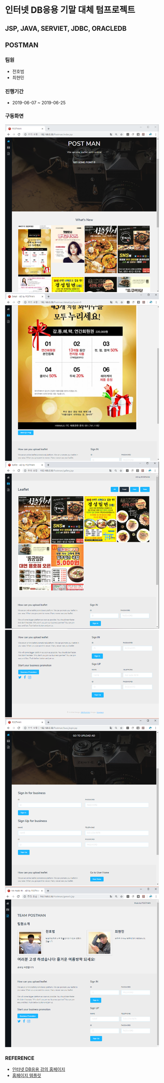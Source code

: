 # 인터넷 DB응용 기말 대체 텀프로젝트  
## JSP, JAVA, SERVlET, JDBC, ORACLEDB
## POSTMAN  
### 팀원  
* 전호범
* 최현민  
 
### 진행기간
 * 2019-06-07 ~ 2019-06-25

### 구동화면
![구동사진1](images/구동사진1.png)
![구동사진2](images/구동사진2.png)
![구동사진3](images/구동사진3.png)
![구동사진4](images/구동사진4.png)
![구동사진5](images/구동사진5.png)
![구동사진6](images/구동사진6.png)

### REFERENCE  
* [인터넷 DB응용 강의 홈페이지](http://db.pknu.ac.kr/zbxe/)
* [홈페이지 템플릿](https://templated.co/)
